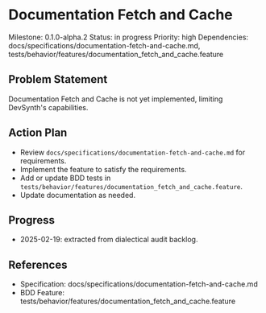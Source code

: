 # Documentation Fetch and Cache
Milestone: 0.1.0-alpha.2
Status: in progress
Priority: high
Dependencies: docs/specifications/documentation-fetch-and-cache.md, tests/behavior/features/documentation_fetch_and_cache.feature

## Problem Statement
Documentation Fetch and Cache is not yet implemented, limiting DevSynth's capabilities.


## Action Plan
- Review `docs/specifications/documentation-fetch-and-cache.md` for requirements.
- Implement the feature to satisfy the requirements.
- Add or update BDD tests in `tests/behavior/features/documentation_fetch_and_cache.feature`.
- Update documentation as needed.

## Progress
- 2025-02-19: extracted from dialectical audit backlog.

## References
- Specification: docs/specifications/documentation-fetch-and-cache.md
- BDD Feature: tests/behavior/features/documentation_fetch_and_cache.feature
